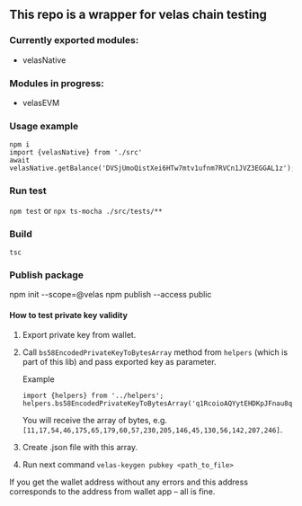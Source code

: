 ## This repo is a wrapper for velas chain testing

### Currently exported modules:
- velasNative

### Modules in progress:
- velasEVM

### Usage example

```
npm i
import {velasNative} from './src'
await velasNative.getBalance('DVSjUmoQistXei6HTw7mtv1ufnm7RVCn1JVZ3EGGAL1z');
```

### Run test
`npm test`
or
`npx ts-mocha ./src/tests/**`

### Build
`tsc`

### Publish package
npm init --scope=@velas
npm publish --access public


#### How to test private key validity
1. Export private key from wallet.
2. Call `bs58EncodedPrivateKeyToBytesArray` method from `helpers` (which is part of this lib) and pass exported key as parameter.

    Example
    ```
    import {helpers} from '../helpers';
    helpers.bs58EncodedPrivateKeyToBytesArray('q1RcoioAQYytEHDKpJFnau8qx5yfeKMskKyq3J5Xx9mku2eBDKLYCF');
    ```
    You will receive the array of bytes, e.g. `[11,17,54,46,175,65,179,60,57,230,205,146,45,130,56,142,207,246]`.

3. Create .json file with this array.
4. Run next command
`velas-keygen pubkey <path_to_file>`

If you get the wallet address without any errors and this address corresponds to the address from wallet app – all is fine.
